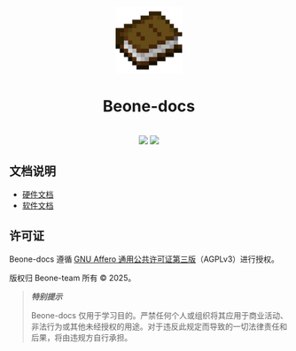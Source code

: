 <div align="center">
  <img src="./res/icon.png" height="120">
  <h1>Beone-docs</h1>
</div>
<br/>

<div align="center">
  <img src="https://img.shields.io/badge/License-AGPLv3-green?logoColor=63%2C%20185%2C%2017&label=license&labelColor=63%2C%20185%2C%2017&color=63%2C%20185%2C%2017">
  <img src="https://img.shields.io/badge/Content-software hardware-green?logoColor=63%2C%20185%2C%2017&label=Content&labelColor=63%2C%20185%2C%2017&color=63%2C%20185%2C%2017">
</div>

## 文档说明
- <a href="./hardware">硬件文档</a>
- <a href="./software">软件文档</a>

## 许可证
Beone-docs 遵循 [GNU Affero 通用公共许可证第三版](./LICENSE)（AGPLv3）进行授权。

版权归 Beone-team 所有 © 2025。

> ***特别提示***
>
> Beone-docs 仅用于学习目的。严禁任何个人或组织将其应用于商业活动、非法行为或其他未经授权的用途。对于违反此规定而导致的一切法律责任和后果，将由违规方自行承担。